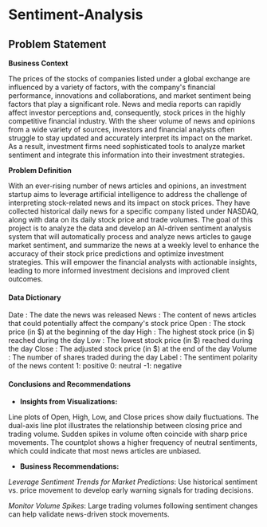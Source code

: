 # Sentiment-Analysis

## Problem Statement
**Business Context**

The prices of the stocks of companies listed under a global exchange are influenced by a variety of factors, with the company's financial performance, innovations and collaborations, and market sentiment being factors that play a significant role. News and media reports can rapidly affect investor perceptions and, consequently, stock prices in the highly competitive financial industry. With the sheer volume of news and opinions from a wide variety of sources, investors and financial analysts often struggle to stay updated and accurately interpret its impact on the market. As a result, investment firms need sophisticated tools to analyze market sentiment and integrate this information into their investment strategies.

**Problem Definition**

With an ever-rising number of news articles and opinions, an investment startup aims to leverage artificial intelligence to address the challenge of interpreting stock-related news and its impact on stock prices. They have collected historical daily news for a specific company listed under NASDAQ, along with data on its daily stock price and trade volumes.
The goal of this project is to analyze the data and develop an AI-driven sentiment analysis system that will automatically process and analyze news articles to gauge market sentiment, and summarize the news at a weekly level to enhance the accuracy of their stock price predictions and optimize investment strategies. This will empower the financial analysts with actionable insights, leading to more informed investment decisions and improved client outcomes.

#### Data Dictionary
Date : The date the news was released
News : The content of news articles that could potentially affect the company's stock price
Open : The stock price (in $) at the beginning of the day
High : The highest stock price (in $) reached during the day
Low : The lowest stock price (in $) reached during the day
Close : The adjusted stock price (in $) at the end of the day
Volume : The number of shares traded during the day
Label : The sentiment polarity of the news content
1: positive
0: neutral
-1: negative

#### Conclusions and Recommendations
- **Insights from Visualizations:**

Line plots of Open, High, Low, and Close prices show daily fluctuations.
The dual-axis line plot illustrates the relationship between closing price and trading volume. Sudden spikes in volume often coincide with sharp price movements.
The countplot shows a higher frequency of neutral sentiments, which could indicate that most news articles are unbiased.

- **Business Recommendations:**

*Leverage Sentiment Trends for Market Predictions*: Use historical sentiment vs. price movement to develop early warning signals for trading decisions.

*Monitor Volume Spikes*: Large trading volumes following sentiment changes can help validate news-driven stock movements.
